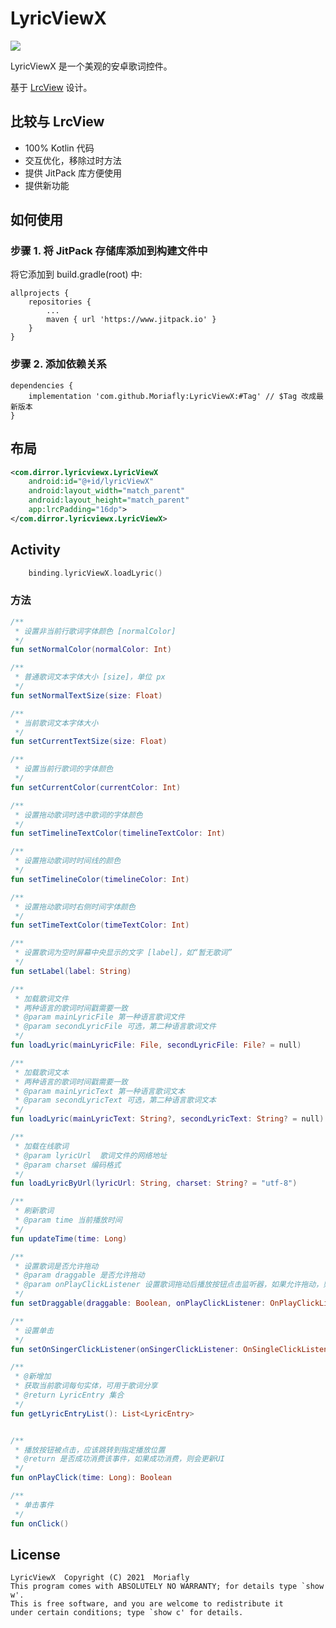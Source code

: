 # LyricViewX

[![](https://www.jitpack.io/v/Moriafly/LyricViewX.svg)](https://www.jitpack.io/#Moriafly/LyricViewX)

LyricViewX 是一个美观的安卓歌词控件。

基于 [LrcView](https://github.com/zion223/NeteaseCloudMusic-MVVM/blob/master/lib_common_ui/src/main/java/com/netease/lib_common_ui/lrc/LrcView.java) 设计。

## 比较与 LrcView

- 100% Kotlin 代码
- 交互优化，移除过时方法
- 提供 JitPack 库方便使用
- 提供新功能

## 如何使用

### 步骤 1. 将 JitPack 存储库添加到构建文件中

将它添加到 build.gradle(root) 中:
```
allprojects {
    repositories {
        ...
        maven { url 'https://www.jitpack.io' }
    }
}
```
### 步骤 2. 添加依赖关系
```
dependencies {
    implementation 'com.github.Moriafly:LyricViewX:#Tag' // $Tag 改成最新版本
}
```

## 布局
```xml
<com.dirror.lyricviewx.LyricViewX
    android:id="@+id/lyricViewX"
    android:layout_width="match_parent"
    android:layout_height="match_parent"
    app:lrcPadding="16dp">
</com.dirror.lyricviewx.LyricViewX>
```

## Activity
```kt
    binding.lyricViewX.loadLyric()
```

### 方法
```kotlin
/**
 * 设置非当前行歌词字体颜色 [normalColor]
 */
fun setNormalColor(normalColor: Int)

/**
 * 普通歌词文本字体大小 [size]，单位 px
 */
fun setNormalTextSize(size: Float)

/**
 * 当前歌词文本字体大小
 */
fun setCurrentTextSize(size: Float)

/**
 * 设置当前行歌词的字体颜色
 */
fun setCurrentColor(currentColor: Int)

/**
 * 设置拖动歌词时选中歌词的字体颜色
 */
fun setTimelineTextColor(timelineTextColor: Int)

/**
 * 设置拖动歌词时时间线的颜色
 */
fun setTimelineColor(timelineColor: Int)

/**
 * 设置拖动歌词时右侧时间字体颜色
 */
fun setTimeTextColor(timeTextColor: Int)

/**
 * 设置歌词为空时屏幕中央显示的文字 [label]，如“暂无歌词”
 */
fun setLabel(label: String)

/**
 * 加载歌词文件
 * 两种语言的歌词时间戳需要一致
 * @param mainLyricFile 第一种语言歌词文件
 * @param secondLyricFile 可选，第二种语言歌词文件
 */
fun loadLyric(mainLyricFile: File, secondLyricFile: File? = null)

/**
 * 加载歌词文本
 * 两种语言的歌词时间戳需要一致
 * @param mainLyricText 第一种语言歌词文本
 * @param secondLyricText 可选，第二种语言歌词文本
 */
fun loadLyric(mainLyricText: String?, secondLyricText: String? = null)

/**
 * 加载在线歌词
 * @param lyricUrl  歌词文件的网络地址
 * @param charset 编码格式
 */
fun loadLyricByUrl(lyricUrl: String, charset: String? = "utf-8")

/**
 * 刷新歌词
 * @param time 当前播放时间
 */
fun updateTime(time: Long)

/**
 * 设置歌词是否允许拖动
 * @param draggable 是否允许拖动
 * @param onPlayClickListener 设置歌词拖动后播放按钮点击监听器，如果允许拖动，则不能为 null
 */
fun setDraggable(draggable: Boolean, onPlayClickListener: OnPlayClickListener?)

/**
 * 设置单击
 */
fun setOnSingerClickListener(onSingerClickListener: OnSingleClickListener?)

/**
 * @新增加
 * 获取当前歌词每句实体，可用于歌词分享
 * @return LyricEntry 集合
 */
fun getLyricEntryList(): List<LyricEntry>


/**
 * 播放按钮被点击，应该跳转到指定播放位置
 * @return 是否成功消费该事件，如果成功消费，则会更新UI
 */
fun onPlayClick(time: Long): Boolean

/**
 * 单击事件
 */
fun onClick()

```

## License

    LyricViewX  Copyright (C) 2021  Moriafly
    This program comes with ABSOLUTELY NO WARRANTY; for details type `show w'.
    This is free software, and you are welcome to redistribute it
    under certain conditions; type `show c' for details.